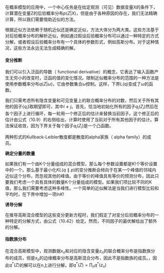 在概率模型的应⽤中，⼀个中⼼任务是在给定观测（可见）数据变量X的条件下，计算潜在变量Z的后验概率分布$p(Z | X)$，但是由于各种原因的存在，我们无法精确计算，所以我们需要借助近似的方法。

根据近似⽅法依赖于随机近似还是确定近似，⽅法⼤体分为两⼤类。这些⽅法基于对后验概率分布的解析近似，例如通过假设后验概率分布可以通过⼀种特定的⽅式分解，或者假设后验概率分布有⼀个具体的参数形式，例如⾼斯分布。对于这种情况，这些⽅法永远⽆法⽣成精确的解。

#### 变分推断

我们可以引⼊泛函的导数（ functional derivative）的概念，它表达了输⼊函数产⽣⽆穷⼩的改变时，泛函的值的变化情况。限制近似概率分布的范围的⼀种⽅法是使⽤参数概率分布$q(Z | \omega)$，它由参数集合$\omega$控制。这样，下界L(q)变成了$\omega$的函数。

我们只需考虑所有隐含变量和可见变量上的联合概率分布的对数，然后关于所有其他的因⼦$\{q_i \}$取期望即可，其中$i \neq j$。⾸先，恰当地初始化所有的因⼦$q_i(Z_i)$然后在各个因⼦上进⾏循环，每⼀轮⽤⼀个修正后的估计来替换当前因⼦。这个修正后的估计由公式（10.9）的右侧给出，计算时使⽤了当前对于所有其他因⼦的估计。算法保证收敛，因为下界关于每个因⼦$q_i(Z_i)$是⼀个凸函数。

两种形式的Kullback-Leibler散度都是散度的alpha家族（ alpha family）的成员。

**确定分量的数量**

如果我们有⼀个由K个分量组成的混合模型，那么每个参数设置都是K!个等价设置中的⼀个。那么基于最⼩化$KL(q ∥ p)$的变分推断会倾向于在某⼀个峰值的邻域内近似这个分布，⽽忽视其他的峰值。由于等价的峰值具有等价的预测分布，因此只要我们考虑⼀个具有具体的数量K个分量组成的模型。如果我们项⽐较不同的K值，那么我们需要考虑这种多峰性。⼀个简单的近似解法是当我们进⾏模型⽐较和平均时，在下界中增加⼀项$ln K!$

**诱导分解**

在推导⾼斯混合模型的这些变分更新⽅程时，我们假定了对变分后验概率分布的⼀种特定的分解⽅式，由公式（10.42）给定。然⽽，不同因⼦的最优解给出了额外的分解。

#### 指数族分布

在混合⾼斯模型中，观测数据$x_n$和对应的隐含变量$z_n$的联合概率分布是指数族分布的成员，但是$x_n$的边缘概率分布是⾼斯混合分布，因此不是指数族的成员。，因此$q^*(Z)$的解可以在n上进⾏分解，即$q^*(Z) = \prod_n q^*(z_n)$


